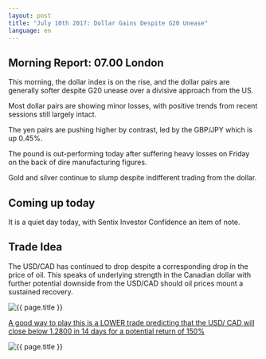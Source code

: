 ```yaml
---
layout: post
title: "July 10th 2017: Dollar Gains Despite G20 Unease"
language: en
---
```

## Morning Report: 07.00 London

This morning, the dollar index is on the rise, and the dollar pairs are generally softer despite G20 unease over a divisive approach from the US. 

Most dollar pairs are showing minor losses, with positive trends from recent sessions still largely intact. 

The yen pairs are pushing higher by contrast, led by the GBP/JPY which is up 0.45%. 

The pound is out-performing today after suffering heavy losses on Friday on the back of dire manufacturing figures.

Gold and silver continue to slump despite indifferent trading from the dollar. 

## Coming up today

It is a quiet day today, with Sentix Investor Confidence an item of note. 

## Trade Idea

The USD/CAD has continued to drop despite a corresponding drop in the price of oil. This speaks of underlying strength in the Canadian dollar with further potential downside from the USD/CAD should oil prices mount a sustained recovery.  

<img class="post-image" src="{{ site.url }}/images/2017-07-10_07-31-15.jpg" alt="{{ page.title }}" title="{{ page.title }}">

<a href="%LINK%%?currency=GBP&market=forex&underlying=frxUSDCAD&formname=higherlower&duration_amount=14&duration_units=d&amount=10&amount_type=payout&expiry_type=duration&barrier=1.2800" target="_blank">A good way to play this is a LOWER trade predicting that the USD/ CAD will close below 1.2800 in 14 days for a potential return of 150%</a>

<img class="post-image" src="{{ site.url }}/images/2017-07-10_07-32-56.jpg" alt="{{ page.title }}" title="{{ page.title }}">